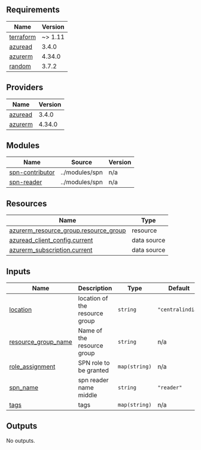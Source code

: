 ## Requirements

| Name                                                                      | Version |
| ------------------------------------------------------------------------- | ------- |
| <a name="requirement_terraform"></a> [terraform](#requirement\_terraform) | ~> 1.11 |
| <a name="requirement_azuread"></a> [azuread](#requirement\_azuread)       | 3.4.0   |
| <a name="requirement_azurerm"></a> [azurerm](#requirement\_azurerm)       | 4.34.0  |
| <a name="requirement_random"></a> [random](#requirement\_random)          | 3.7.2   |

## Providers

| Name                                                          | Version |
| ------------------------------------------------------------- | ------- |
| <a name="provider_azuread"></a> [azuread](#provider\_azuread) | 3.4.0   |
| <a name="provider_azurerm"></a> [azurerm](#provider\_azurerm) | 4.34.0  |

## Modules

| Name                                                                              | Source         | Version |
| --------------------------------------------------------------------------------- | -------------- | ------- |
| <a name="module_spn-contributor"></a> [spn-contributor](#module\_spn-contributor) | ../modules/spn | n/a     |
| <a name="module_spn-reader"></a> [spn-reader](#module\_spn-reader)                | ../modules/spn | n/a     |

## Resources

| Name                                                                                                                                    | Type        |
| --------------------------------------------------------------------------------------------------------------------------------------- | ----------- |
| [azurerm_resource_group.resource_group](https://registry.terraform.io/providers/hashicorp/azurerm/4.34.0/docs/resources/resource_group) | resource    |
| [azuread_client_config.current](https://registry.terraform.io/providers/hashicorp/azuread/3.4.0/docs/data-sources/client_config)        | data source |
| [azurerm_subscription.current](https://registry.terraform.io/providers/hashicorp/azurerm/4.34.0/docs/data-sources/subscription)         | data source |

## Inputs

| Name                                                                                            | Description                    | Type          | Default          | Required |
| ----------------------------------------------------------------------------------------------- | ------------------------------ | ------------- | ---------------- | :------: |
| <a name="input_location"></a> [location](#input\_location)                                      | location of the resource group | `string`      | `"centralindia"` |    no    |
| <a name="input_resource_group_name"></a> [resource\_group\_name](#input\_resource\_group\_name) | Name of the resource group     | `string`      | n/a              |   yes    |
| <a name="input_role_assignment"></a> [role\_assignment](#input\_role\_assignment)               | SPN role to be granted         | `map(string)` | n/a              |   yes    |
| <a name="input_spn_name"></a> [spn\_name](#input\_spn\_name)                                    | spn reader name middle         | `string`      | `"reader"`       |    no    |
| <a name="input_tags"></a> [tags](#input\_tags)                                                  | tags                           | `map(string)` | n/a              |   yes    |

## Outputs

No outputs.
